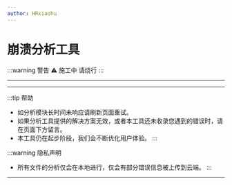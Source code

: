 ```yaml
---
author: HRxiaohu
---
```


<script setup>
import analyzer from '../components/analyzer.vue'
</script>

# 崩溃分析工具

:::warning 警告 ⚠
施工中 请绕行
:::

---

<analyzer />

---

:::tip 帮助

- 如分析模块长时间未响应请刷新页面重试。
- 如果分析工具提供的解决方案无效，或者本工具还未收录您遇到的错误时，请在页面下方留言。
- 本工具仍在起步阶段，我们会不断优化用户体验。
  :::

:::warning 隐私声明

- 所有文件的分析仅会在本地进行，仅会有部分错误信息被上传到云端。
  :::

---
